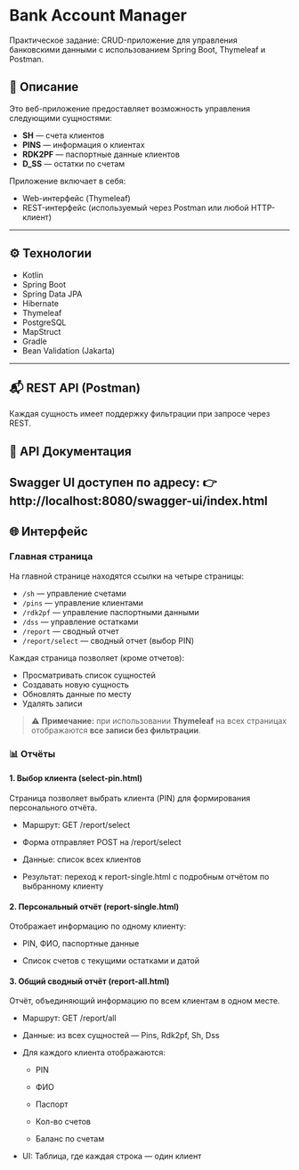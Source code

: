 # Bank Account Manager

Практическое задание: CRUD-приложение для управления банковскими данными с использованием Spring Boot, Thymeleaf и Postman.

## 📌 Описание

Это веб-приложение предоставляет возможность управления следующими сущностями:

- **SH** — счета клиентов
- **PINS** — информация о клиентах
- **RDK2PF** — паспортные данные клиентов
- **D_SS** — остатки по счетам

Приложение включает в себя:

- Web-интерфейс (Thymeleaf)
- REST-интерфейс (используемый через Postman или любой HTTP-клиент)

---

## ⚙️ Технологии

- Kotlin
- Spring Boot
- Spring Data JPA
- Hibernate
- Thymeleaf 
- PostgreSQL
- MapStruct
- Gradle
- Bean Validation (Jakarta)

---

## 📬 REST API (Postman)

Каждая сущность имеет поддержку фильтрации при запросе через REST.

## 📄 API Документация
Swagger UI доступен по адресу:
👉 http://localhost:8080/swagger-ui/index.html
---

## 🌐 Интерфейс

### Главная страница

На главной странице находятся ссылки на четыре страницы:

- `/sh` — управление счетами
- `/pins` — управление клиентами
- `/rdk2pf` — управление паспортными данными
- `/dss` — управление остатками
- `/report` — сводный отчет
- `/report/select` — сводный отчет (выбор PIN)

Каждая страница позволяет (кроме отчетов):

- Просматривать список сущностей
- Создавать новую сущность
- Обновлять данные по месту
- Удалять записи

> ⚠️ **Примечание:** при использовании **Thymeleaf** на всех страницах отображаются **все записи без фильтрации**.

### 📊 Отчёты
#### 1. Выбор клиента (select-pin.html)

Страница позволяет выбрать клиента (PIN) для формирования персонального отчёта.

- Маршрут: GET /report/select

- Форма отправляет POST на /report/select

- Данные: список всех клиентов

- Результат: переход к report-single.html с подробным отчётом по выбранному клиенту

#### 2. Персональный отчёт (report-single.html)
   Отображает информацию по одному клиенту:

- PIN, ФИО, паспортные данные

- Список счетов с текущими остатками и датой

#### 3. Общий сводный отчёт (report-all.html)
   Отчёт, объединяющий информацию по всем клиентам в одном месте.

- Маршрут: GET /report/all

- Данные: из всех сущностей — Pins, Rdk2pf, Sh, Dss

- Для каждого клиента отображаются:

    - PIN

    - ФИО

    - Паспорт

    - Кол-во счетов

    - Баланс по счетам

- UI: Таблица, где каждая строка — один клиент